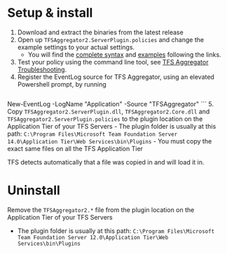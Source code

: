 Setup & install
================================================

 1. Download and extract the binaries from the latest release
 2. Open up `TFSAggregator2.ServerPlugin.policies` and change the example settings to your actual settings.
    - You will find the [complete syntax](Policy-Syntax.md) and [examples](Policy-Examples.md) following the links.
 3. Test your policy using the command line tool, see [TFS Aggregator Troubleshooting](Troubleshooting.md).
 4. Register the EventLog source for TFS Aggregator, using an elevated Powershell prompt, by running
    ```
New-EventLog -LogName "Application" -Source "TFSAggregator"
    ```
 5. Copy `TFSAggregator2.ServerPlugin.dll`, `TFSAggregator2.Core.dll` and `TFSAggregator2.ServerPlugin.policies` to the plugin location on the Application Tier of your TFS Servers
     - The plugin folder is usually at this path: `C:\Program Files\Microsoft Team Foundation Server 14.0\Application Tier\Web Services\bin\Plugins`
     - You must copy the exact same files on all the TFS Application Tier

TFS detects automatically that a file was copied in and will load it in.


Uninstall
================================================
Remove the `TFSAggregator2.*` file from the plugin location on the Application Tier of your TFS Servers
   - The plugin folder is usually at this path: `C:\Program Files\Microsoft Team Foundation Server 12.0\Application Tier\Web Services\bin\Plugins`
